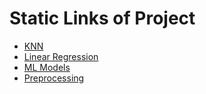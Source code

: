 # Static Links of Project

- [KNN](https://aditya3492gupta.github.io/Data-Science-Training/Assignment%202/static/KNN.html)
- [Linear Regression](https://aditya3492gupta.github.io/Data-Science-Training/Assignment%202/static/Linear_Regression.html)
- [ML Models](https://aditya3492gupta.github.io/Data-Science-Training/Assignment%202/static/ML_Models.html)
- [Preprocessing](https://aditya3492gupta.github.io/Data-Science-Training/Assignment%202/static/Preprocessing.html)